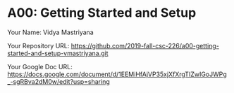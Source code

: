 # A00: Getting Started and Setup

Your Name: Vidya Mastriyana

Your Repository URL: https://github.com/2019-fall-csc-226/a00-getting-started-and-setup-vmastriyana.git

Your Google Doc URL: https://docs.google.com/document/d/1EEMiHfAjVP35xjXfXrgTIZwIGoJWPg_-sgRBva2dM0w/edit?usp=sharing
